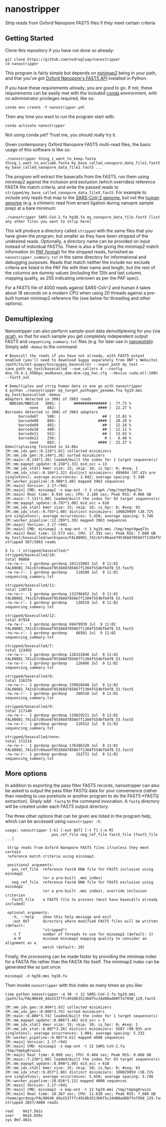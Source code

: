 # nanostripper
Strip reads from Oxford Nanopore FAST5 files if they meet certain criteria

## Getting Started

Clone this repository if you have not done so already:

```console
git clone https://github.com/nodrogluap/nanostripper
cd nanostripper
```

This program is fairly simple but depends on [minimap2](https://github.com/lh3/minimap2) being in your path, and that you've 
got [Oxford Nanopore's FAST5 API](https://github.com/nanoporetech/ont_fast5_api) installed in Python.

If you have these requirements already, you are good to go.  If not, these requirements can be easily met with the 
included [conda](https://docs.conda.io/projects/conda/en/latest/user-guide/getting-started.html) environment, with no administrator privileges required, like so:

```console
conda env create -f nanostripper.yml
```

Then any time you want to run the program start with:

```console
conda activate nanostripper
```

Not using conda yet? Trust me, you should really try it.

Given contemporary Oxford Nanopore FAST5 multi-read files, the basic usage of this software is like so:

```console
./nanostripper thing_i_want_to_keep.fasta thing_i_want_to_exclude.fasta my_base_called_nanopore_data_file1.fast5 my_base_called_nanopore_data_file2.fast5 ...
```

The program will extract the basecalls from the FAST5, run them using 
minimap2 against the inclusion and exclusion (which overrides) reference FASTA file 
match criteria, and write the passed reads to ``stripped/my_base_called_nanopore_data_fileX.fast5``. For example to include only reads that map to the 
[SARS-CoV-2 genome](https://www.ncbi.nlm.nih.gov/nuccore/NC_045512), but not the [human genome](https://www.ncbi.nlm.nih.gov/assembly/GCF_000001405.26/) 
(e.g. a chimeric read from errant ligation during nanopre sample prep) at a bare minimum:


```console
./nanostripper SARS-CoV-2.fa hg38.fa my_nanopore_data_file.fast5 [list any other files you want to strip here]
```

This will produce a directory called ``stripped`` with the same files that you have given the program, but smaller as they have been stripped of the undesired reads. Optionally, a directory name can be provided on input instead of individual FAST5s. 
There is also a file giving the minimap2 match information (in [PAF format](https://github.com/lh3/miniasm/blob/master/PAF.md)) for the stripped reads, furnished
as ``nanostripper_summary.txt`` in the same directory for informational and debugging purposes.  Reads that 
match neither the include nor exclude criteria are listed in the PAF file with their name and length, but the rest of the columns are dummy values (including 
the 12th and last column, mapping quality, as 255 indicating unknown as per the PAF spec).

For a FAST5 file of 4000 reads against SARS-CoV-2 and human it takes about 18 seconds on a modern CPU when using 20 threads against a pre-built human minimap2 reference file (see below for threading and other options).

## Demultiplexing

Nanostripper can also perform sample-pool data demultiplexing for you (via [qcat](https://github.com/nanoporetech/qcat)), so that for each sample you get completely independent output FAST5 and ``sequencing_summary.txt`` files (e.g. for later use in [nanopolish](https://github.com/jts/nanopolish)). Simply add ``-demux`` to the command. 

```console
# Basecall the reads if you have not already, with FAST5 output enabled (you'll need to download Guppy separately from ONT's Website)
/path/to/ont-guppy/bin/guppy_basecaller --input_path my_test --save_path my_test/basecalled --num_callers 4 --config dna_r9.4.1_450bps_modbases_dam-dcm-cpg_hac.cfg --device cuda:all:100% --fast5_out

# Demultiplex and strip human data in one go with nanostripper
$ python ./nanostripper my_target_pathogen_genome.fna hg19.mmi my_test/basecalled -demux
Adapters detected in 3081 of 3963 reads
  NBD104/NBD114   3081: |      ############### |  77.73 %
           none    882: |                 #### |  22.27 %
Barcodes detected in 3081 of 3963 adapters
      barcode07    508: |                   ## |  12.82 %
      barcode08    804: |                 #### |  20.29 %
      barcode09    481: |                   ## |  12.14 %
      barcode10    480: |                   ## |  12.11 %
      barcode11    552: |                   ## |  13.93 %
      barcode12    256: |                    # |   6.46 %
           none    882: |                 #### |  22.27 %
Demultiplexing finished in 14.06s
[M::mm_idx_gen::0.119*1.02] collected minimizers
[M::mm_idx_gen::0.144*1.36] sorted minimizers
[M::main::0.144*1.36] loaded/built the index for 1 target sequence(s)
[M::mm_mapopt_update::0.158*1.33] mid_occ = 13
[M::mm_idx_stat] kmer size: 15; skip: 10; is_hpc: 0; #seq: 1
[M::mm_idx_stat::0.164*1.32] distinct minimizers: 499684 (97.41% are singletons); average occurrences: 1.042; average spacing: 5.348
[M::worker_pipeline::0.908*2.40] mapped 3963 sequences
[M::main] Version: 2.17-r941
[M::main] CMD: minimap2 -x map-ont -t 3 staph /tmp/tmpt9gwq73x
[M::main] Real time: 0.916 sec; CPU: 2.186 sec; Peak RSS: 0.066 GB
[M::main::7.131*1.00] loaded/built the index for 93 target sequence(s)
[M::mm_mapopt_update::8.797*1.00] mid_occ = 610
[M::mm_idx_stat] kmer size: 15; skip: 10; is_hpc: 0; #seq: 93
[M::mm_idx_stat::9.755*1.00] distinct minimizers: 100029959 (38.72% are singletons); average occurrences: 5.458; average spacing: 5.746
[M::worker_pipeline::12.299*1.39] mapped 3963 sequences
[M::main] Version: 2.17-r941
[M::main] CMD: minimap2 -x map-ont -t 3 hg19.mmi /tmp/tmpt9gwq73x
[M::main] Real time: 12.573 sec; CPU: 17.391 sec; Peak RSS: 7.680 GB
my_test/basecalled/workspace/FAL08081_741cb7c06ae4795368d785667f1304f554bfb4f8_53.fast5: stripped 587/3963 reads

$ ls -l stripped/basecalled/*
stripped/basecalled/10:
total 98868
-rw-rw-r-- 1 gordonp gordonp 101115083 Jul  9 11:02 FAL08081_741cb7c06ae4795368d785667f1304f554bfb4f8_53.fast5
-rw-rw-r-- 1 gordonp gordonp    118500 Jul  9 11:02 sequencing_summary.txt

stripped/basecalled/11:
total 130716
-rw-rw-r-- 1 gordonp gordonp 133706452 Jul  9 11:02 FAL08081_741cb7c06ae4795368d785667f1304f554bfb4f8_53.fast5
-rw-rw-r-- 1 gordonp gordonp    136519 Jul  9 11:02 sequencing_summary.txt

stripped/basecalled/12:
total 67924
-rw-rw-r-- 1 gordonp gordonp 69479939 Jul  9 11:02 FAL08081_741cb7c06ae4795368d785667f1304f554bfb4f8_53.fast5
-rw-rw-r-- 1 gordonp gordonp    66581 Jul  9 11:02 sequencing_summary.txt

stripped/basecalled/7:
total 123492
-rw-rw-r-- 1 gordonp gordonp 126322848 Jul  9 11:02 FAL08081_741cb7c06ae4795368d785667f1304f554bfb4f8_53.fast5
-rw-rw-r-- 1 gordonp gordonp    126466 Jul  9 11:02 sequencing_summary.txt

stripped/basecalled/8:
total 156376
-rw-rw-r-- 1 gordonp gordonp 159920440 Jul  9 11:02 FAL08081_741cb7c06ae4795368d785667f1304f554bfb4f8_53.fast5
-rw-rw-r-- 1 gordonp gordonp    200310 Jul  9 11:02 sequencing_summary.txt

stripped/basecalled/9:
total 117148
-rw-rw-r-- 1 gordonp gordonp 119829221 Jul  9 11:02 FAL08081_741cb7c06ae4795368d785667f1304f554bfb4f8_53.fast5
-rw-rw-r-- 1 gordonp gordonp    120312 Jul  9 11:02 sequencing_summary.txt

stripped/basecalled/none:
total 172216
-rw-rw-r-- 1 gordonp gordonp 176186320 Jul  9 11:02 FAL08081_741cb7c06ae4795368d785667f1304f554bfb4f8_53.fast5
-rw-rw-r-- 1 gordonp gordonp    152772 Jul  9 11:02 sequencing_summary.txt
```

## More options

In addition to exporting the pass filter FAST5 records, nanostripper can also be asked to output the pass filter FASTQ data for your convenience (rather than needing to use poretools or another program to do the FAST5->FASTQ extraction). Sinply add ``-fastq`` to the command invocation. A ``fastq`` directory will be created under each FAST5 output directory.


The three other options that can be given are listed in the program help, which can be accessed using ``nanostripper -h``:

```
usage: nanostripper [-h] [-out OUT] [-t T] [-m M]
                     pos_ref_file neg_ref_file fast5_file [fast5_file ...]
 
 Strip reads from Oxford Nanopore FAST5 files if/unless they meet certain
 reference match criteria using minimap2.
 
 positional arguments:
   pos_ref_file  reference FastA DNA file for FAST5 inclusion using minimap2
                 (or a pre-built .mmi index)
   neg_ref_file  reference FastA DNA file for FAST5 exclusion using minimap2
                 (or a pre-built .mmi index), override inclusion criterion
   fast5_file    a FAST5 file to process (must have basecalls already included)
 
 optional arguments:
   -h, --help    show this help message and exit
   -out OUT      directory where modified FAST5 files will be written (default:
                 "stripped")
   -t T          number of threads to use for minimap2 (default: 3)
   -m M          minimum minimap2 mapping quality to consider an alignment as a
                 match (default: 20)
 ``` 
 
Finally, the processing can be made faster by providing the minimap index for a FASTA file rather than the FASTA file itself.  The minimap2 index can be generated like so just once:

```console
minimap2 -d hg38.mmi hg38.fa 
```

Then invoke ``nanostripper`` with this index as many times as you like:

```console
time python nanostripper -m 30 -t 12 SARS-CoV-2.fa hg19.mmi /path/to/FAL90649_dda1537ffc4910b351360f5c24d80ad08ffe7950_129.fast5

[M::mm_idx_gen::0.004*1.93] collected minimizers
[M::mm_idx_gen::0.006*3.74] sorted minimizers
[M::main::0.006*3.74] loaded/built the index for 1 target sequence(s)
[M::mm_mapopt_update::0.006*3.46] mid_occ = 3
[M::mm_idx_stat] kmer size: 15; skip: 10; is_hpc: 0; #seq: 1
[M::mm_idx_stat::0.007*3.26] distinct minimizers: 5587 (99.93% are singletons); average occurrences: 1.004; average spacing: 5.332
[M::worker_pipeline::0.087*4.61] mapped 4000 sequences
[M::main] Version: 2.17-r941
[M::main] CMD: minimap2 -x map-ont -t 12 SARS-CoV-2.fa /tmp/tmpkg0rwio1
[M::main] Real time: 0.089 sec; CPU: 0.404 sec; Peak RSS: 0.068 GB
[M::main::7.230*1.00] loaded/built the index for 93 target sequence(s)
[M::mm_mapopt_update::8.898*1.00] mid_occ = 610
[M::mm_idx_stat] kmer size: 15; skip: 10; is_hpc: 0; #seq: 93
[M::mm_idx_stat::9.857*1.00] distinct minimizers: 100029959 (38.72% are singletons); average occurrences: 5.458; average spacing: 5.746
[M::worker_pipeline::10.036*1.13] mapped 4000 sequences
[M::main] Version: 2.17-r941
[M::main] CMD: minimap2 -x map-ont -t 12 hg19.mmi /tmp/tmpkg0rwio1
[M::main] Real time: 10.367 sec; CPU: 11.630 sec; Peak RSS: 7.680 GB
/home/gordonp/FAL90649_dda1537ffc4910b351360f5c24d80ad08ffe7950_129.fast5: stripped 2857/4000 reads

real	0m17.561s
user	0m16.039s
sys	0m7.402s

```
